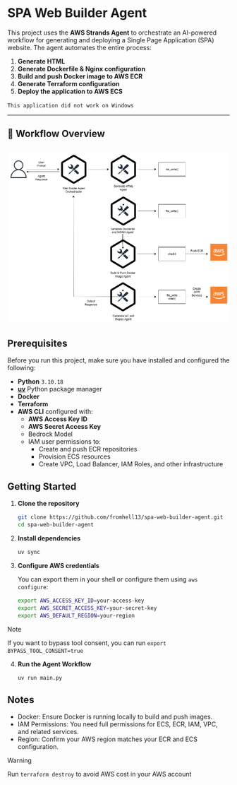 # SPA Web Builder Agent

This project uses the **AWS Strands Agent** to orchestrate an AI-powered workflow for generating and deploying a Single Page Application (SPA) website. The agent automates the entire process:

1. **Generate HTML**  
2. **Generate Dockerfile & Nginx configuration**  
3. **Build and push Docker image to AWS ECR**  
4. **Generate Terraform configuration**  
5. **Deploy the application to AWS ECS**

`This application did not work on Windows`

---
## 🧩 Workflow Overview

![Workflow](./web-builder-agent.drawio.png)
---

##  Prerequisites

Before you run this project, make sure you have installed and configured the following:

- **Python** `3.10.18`
- **[uv](https://github.com/astral-sh/uv)** Python package manager
- **Docker**
- **Terraform**
- **AWS CLI** configured with:
  - **AWS Access Key ID**
  - **AWS Secret Access Key**
  - Bedrock Model
  - IAM user permissions to:
    - Create and push ECR repositories
    - Provision ECS resources
    - Create VPC, Load Balancer, IAM Roles, and other infrastructure

##  Getting Started

1. **Clone the repository**
   ```bash
   git clone https://github.com/fromhell13/spa-web-builder-agent.git
   cd spa-web-builder-agent
   ```

2. **Install dependencies**
    ```bash
    uv sync
    ```

3. **Configure AWS credentials**

    You can export them in your shell or configure them using `aws configure`:
    ```bash
    export AWS_ACCESS_KEY_ID=your-access-key
    export AWS_SECRET_ACCESS_KEY=your-secret-key
    export AWS_DEFAULT_REGION=your-region
    ```
> [!NOTE]
> If you want to bypass tool consent, you can run `export BYPASS_TOOL_CONSENT=true`

4. **Run the Agent Workflow**
    ```bash
    uv run main.py
    ```

## Notes
- Docker: Ensure Docker is running locally to build and push images.
- IAM Permissions: You need full permissions for ECS, ECR, IAM, VPC, and related services.
- Region: Confirm your AWS region matches your ECR and ECS configuration.

> [!WARNING]
> Run `terraform destroy` to avoid AWS cost in your AWS account

